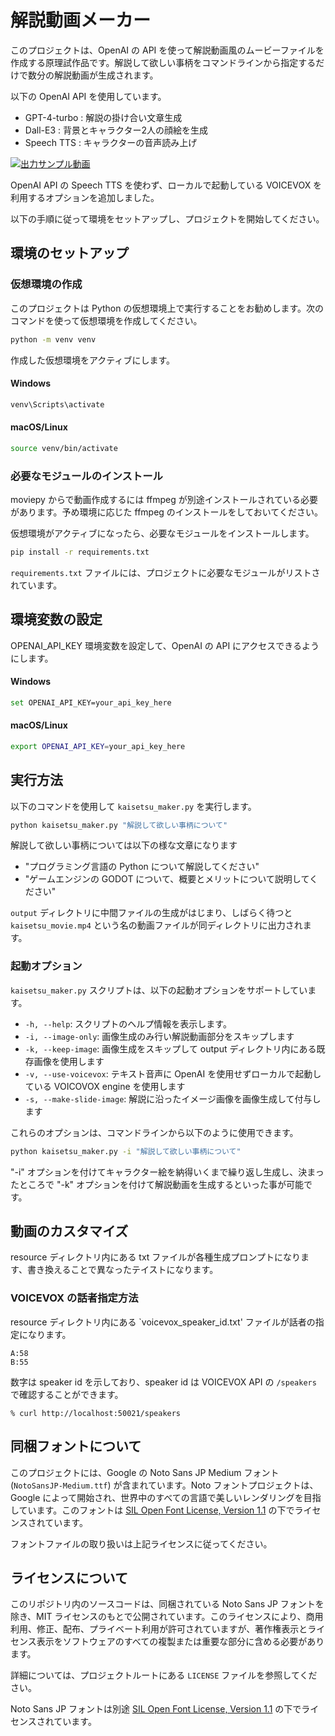 # 解説動画メーカー

このプロジェクトは、OpenAI の API を使って解説動画風のムービーファイルを作成する原理試作品です。解説して欲しい事柄をコマンドラインから指定するだけで数分の解説動画が生成されます。

以下の OpenAI API を使用しています。

- GPT-4-turbo : 解説の掛け合い文章生成
- Dall-E3 : 背景とキャラクター2人の顔絵を生成
- Speech TTS : キャラクターの音声読み上げ

[![出力サンプル動画](http://img.youtube.com/vi/3dwVO4v5III/0.jpg)](http://www.youtube.com/watch?v=3dwVO4v5III "出力サンプル動画")

OpenAI API の Speech TTS を使わず、ローカルで起動している VOICEVOX を利用するオプションを追加しました。

以下の手順に従って環境をセットアップし、プロジェクトを開始してください。

## 環境のセットアップ

### 仮想環境の作成

このプロジェクトは Python の仮想環境上で実行することをお勧めします。次のコマンドを使って仮想環境を作成してください。

```bash
python -m venv venv
```

作成した仮想環境をアクティブにします。

#### Windows

```bash
venv\Scripts\activate
```

#### macOS/Linux

```bash
source venv/bin/activate
```

### 必要なモジュールのインストール

moviepy からで動画作成するには ffmpeg が別途インストールされている必要があります。予め環境に応じた ffmpeg のインストールをしておいてください。

仮想環境がアクティブになったら、必要なモジュールをインストールします。

```bash
pip install -r requirements.txt
```

`requirements.txt` ファイルには、プロジェクトに必要なモジュールがリストされています。

## 環境変数の設定

OPENAI_API_KEY 環境変数を設定して、OpenAI の API にアクセスできるようにします。

#### Windows

```bash
set OPENAI_API_KEY=your_api_key_here
```

#### macOS/Linux

```bash
export OPENAI_API_KEY=your_api_key_here
```

## 実行方法

以下のコマンドを使用して `kaisetsu_maker.py` を実行します。

```bash
python kaisetsu_maker.py "解説して欲しい事柄について"
```

解説して欲しい事柄については以下の様な文章になります

- "プログラミング言語の Python について解説してください"
- "ゲームエンジンの GODOT について、概要とメリットについて説明してください"

`output` ディレクトリに中間ファイルの生成がはじまり、しばらく待つと `kaisetsu_movie.mp4` という名の動画ファイルが同ディレクトリに出力されます。

### 起動オプション

`kaisetsu_maker.py` スクリプトは、以下の起動オプションをサポートしています。

- `-h, --help`: スクリプトのヘルプ情報を表示します。
- `-i, --image-only`: 画像生成のみ行い解説動画部分をスキップします
- `-k, --keep-image`: 画像生成をスキップして output ディレクトリ内にある既存画像を使用します
- `-v, --use-voicevox`: テキスト音声に OpenAI を使用せずローカルで起動している VOICOVOX engine を使用します
- `-s, --make-slide-image`: 解説に沿ったイメージ画像を画像生成して付与します

これらのオプションは、コマンドラインから以下のように使用できます。

```bash
python kaisetsu_maker.py -i "解説して欲しい事柄について"
```

"-i" オプションを付けてキャラクター絵を納得いくまで繰り返し生成し、決まったところで "-k" オプションを付けて解説動画を生成するといった事が可能です。

## 動画のカスタマイズ

resource ディレクトリ内にある txt ファイルが各種生成プロンプトになります、書き換えることで異なったテイストになります。

### VOICEVOX の話者指定方法

resource ディレクトリ内にある `voicevox_speaker_id.txt' ファイルが話者の指定になります。

```
A:58
B:55
```

数字は speaker id を示しており、speaker id は VOICEVOX API の `/speakers` で確認することができます。

```
% curl http://localhost:50021/speakers
```

## 同梱フォントについて

このプロジェクトには、Google の Noto Sans JP Medium フォント (`NotoSansJP-Medium.ttf`) が含まれています。Noto フォントプロジェクトは、Google によって開始され、世界中のすべての言語で美しいレンダリングを目指しています。このフォントは [SIL Open Font License, Version 1.1](http://scripts.sil.org/OFL) の下でライセンスされています。

フォントファイルの取り扱いは上記ライセンスに従ってください。

## ライセンスについて

このリポジトリ内のソースコードは、同梱されている Noto Sans JP フォントを除き、MIT ライセンスのもとで公開されています。このライセンスにより、商用利用、修正、配布、プライベート利用が許可されていますが、著作権表示とライセンス表示をソフトウェアのすべての複製または重要な部分に含める必要があります。

詳細については、プロジェクトルートにある `LICENSE` ファイルを参照してください。

Noto Sans JP フォントは別途 [SIL Open Font License, Version 1.1](http://scripts.sil.org/OFL) の下でライセンスされています。

